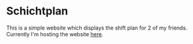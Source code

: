 # Schichtplan

This is a simple website which displays the shift plan for 2 of my friends.
Currently I'm hosting the website [here](https://sonnenpelzx.github.io/).
